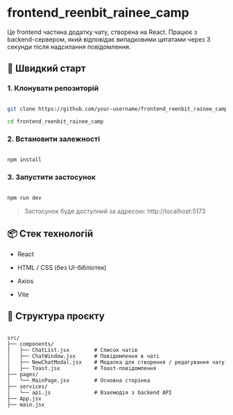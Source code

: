 # frontend_reenbit_rainee_camp

Це frontend частина додатку чату, створена на React. Працює з backend-сервером, який відповідає випадковими цитатами через 3 секунди після надсилання повідомлення.

## 🚀 Швидкий старт

### 1. Клонувати репозиторій

```bash

git clone https://github.com/your-username/frontend_reenbit_rainee_camp.git

cd frontend_reenbit_rainee_camp

```

### 2. Встановити залежності

```bash

npm install

```

### 3. Запустити застосунок

```bash

npm run dev

```

> Застосунок буде доступний за адресою: http://localhost:5173

## 📦 Стек технологій

- React

- HTML / CSS (без UI-бібліотек)

- Axios

- Vite

## 📁 Структура проєкту

```

src/
├── components/
│   ├── ChatList.jsx        # Список чатів
│   ├── ChatWindow.jsx      # Повідомлення в чаті
│   ├── NewChatModal.jsx    # Модалка для створення / редагування чату
│   ├── Toast.jsx           # Toast-повідомлення
├── pages/
│   └── MainPage.jsx        # Основна сторінка
├── services/
│   └── api.js              # Взаємодія з backend API
├── App.jsx
├── main.jsx

```